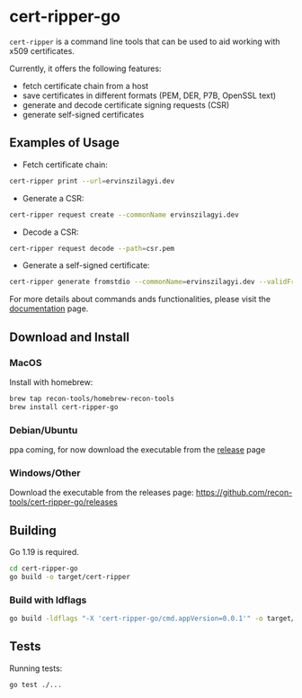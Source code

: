 # cert-ripper-go

`cert-ripper` is a command line tools that can be used to aid working with x509 certificates.

Currently, it offers the following features:

- fetch certificate chain from a host
- save certificates in different formats (PEM, DER, P7B, OpenSSL text)
- generate and decode certificate signing requests (CSR)
- generate self-signed certificates

## Examples of Usage

- Fetch certificate chain:

```bash
cert-ripper print --url=ervinszilagyi.dev
```

- Generate a CSR:

```bash
cert-ripper request create --commonName ervinszilagyi.dev
```

- Decode a CSR:

```bash
cert-ripper request decode --path=csr.pem
```

- Generate a self-signed certificate:

```bash
cert-ripper generate fromstdio --commonName=ervinszilagyi.dev --validFrom="2023-05-09 15:04:05" --validFor=3600 --isCa
```

For more details about commands ands functionalities, please visit the [documentation](https://github.com/recon-tools/cert-ripper-go/wiki) page.

## Download and Install

### MacOS

Install with homebrew:

```bash
brew tap recon-tools/homebrew-recon-tools
brew install cert-ripper-go
```

### Debian/Ubuntu

ppa coming, for now download the executable from the [release](https://github.com/recon-tools/cert-ripper-go/releases) page

### Windows/Other

Download the executable from the releases page: https://github.com/recon-tools/cert-ripper-go/releases

## Building

Go 1.19 is required.

```bash
cd cert-ripper-go
go build -o target/cert-ripper
```

### Build with ldflags

```bash
go build -ldflags "-X 'cert-ripper-go/cmd.appVersion=0.0.1'" -o target/cert-ripper
```

## Tests

Running tests:

```bash
go test ./...
```